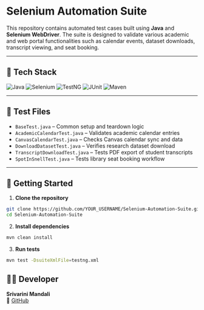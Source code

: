 # Selenium Automation Suite

This repository contains automated test cases built using **Java** and **Selenium WebDriver**. The suite is designed to validate various academic and web portal functionalities such as calendar events, dataset downloads, transcript viewing, and seat booking.

---

## 🧰 Tech Stack

![Java](https://img.shields.io/badge/Java-17%2B-%23ED8B00?style=for-the-badge&logo=openjdk&logoColor=white)
![Selenium](https://img.shields.io/badge/Selenium-WebDriver-%2343B02A?style=for-the-badge&logo=selenium&logoColor=white)
![TestNG](https://img.shields.io/badge/TestNG-Test%20Framework-%23FF6C37?style=for-the-badge&logo=testng&logoColor=white)
![JUnit](https://img.shields.io/badge/JUnit-Testing-%23A6192E?style=for-the-badge&logo=java&logoColor=white)
![Maven](https://img.shields.io/badge/Maven-Build%20Tool-%23C71A36?style=for-the-badge&logo=apachemaven&logoColor=white)

---

## 📁 Test Files

- `BaseTest.java` – Common setup and teardown logic
- `AcademicCalendarTest.java` – Validates academic calendar entries
- `CanvasCalendarTest.java` – Checks Canvas calendar sync and data
- `DownloadDatasetTest.java` – Verifies research dataset download
- `TranscriptDownloadTest.java` – Tests PDF export of student transcripts
- `SpotInSnellTest.java` – Tests library seat booking workflow

---

## 🚀 Getting Started

1. **Clone the repository**

```bash
git clone https://github.com/YOUR_USERNAME/Selenium-Automation-Suite.git
cd Selenium-Automation-Suite
```
2. **Install dependencies**

```bash
mvn clean install
```
3. **Run tests**
   
```bash
mvn test -DsuiteXmlFile=testng.xml
```

## 👨‍💻 Developer

**Srivarini Mandali**  
🔗 [GitHub](https://github.com/srivarinimandali)
